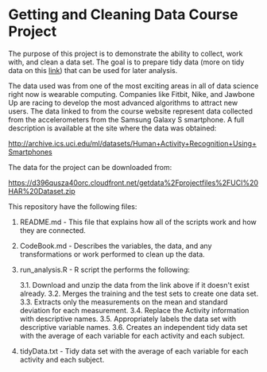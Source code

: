 # Getting and Cleaning Data Course Project

The purpose of this project is to demonstrate the ability to collect, work with, and clean a data set. The goal is to prepare tidy data (more on tidy data on this [link](https://cran.r-project.org/web/packages/tidyr/vignettes/tidy-data.html)) that can be used for later analysis.

The data used was from one of the most exciting areas in all of data science right now is wearable computing. Companies like Fitbit, Nike, and Jawbone Up are racing to develop the most advanced algorithms to attract new users. The data linked to from the course website represent data collected from the accelerometers from the Samsung Galaxy S smartphone. A full description is available at the site where the data was obtained:

http://archive.ics.uci.edu/ml/datasets/Human+Activity+Recognition+Using+Smartphones

The data for the project can be downloaded from:

https://d396qusza40orc.cloudfront.net/getdata%2Fprojectfiles%2FUCI%20HAR%20Dataset.zip

This repository have the following files:

1. README.md - This file that explains how all of the scripts work and how they are connected.
2. CodeBook.md  -  Describes the variables, the data, and any transformations or work performed to clean up the data.
3. run_analysis.R - R script the performs the following:

	3.1. Download and unzip the data from the link above if it doesn't exist already.
	3.2. Merges the training and the test sets to create one data set.
    3.3. Extracts only the measurements on the mean and standard deviation for each measurement.
    3.4. Replace the Activity information with descriptive names.
    3.5. Appropriately labels the data set with descriptive variable names.
    3.6. Creates an independent tidy data set with the average of each variable for each activity and each subject.

4. tidyData.txt - Tidy data set with the average of each variable for each activity and each subject.
